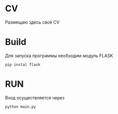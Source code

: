 # CV
Размещаю здесь своё СV <br>

# Build
Для запуска программы необходим модуль FLASK <br>

```pip instal flask```

# RUN
Вход осуществляется через 

```python main.py```

